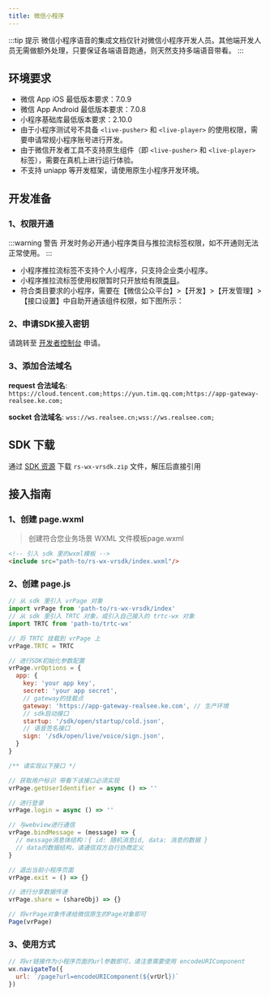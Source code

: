 ```yaml
---
title: 微信小程序
---
```


:::tip 提示
微信小程序语音的集成文档仅针对微信小程序开发人员。其他端开发人员无需做额外处理，只要保证各端语音跑通，则天然支持多端语音带看。
:::

## 环境要求

- 微信 App iOS 最低版本要求：7.0.9
- 微信 App Android 最低版本要求：7.0.8
- 小程序基础库最低版本要求：2.10.0
- 由于小程序测试号不具备 `<live-pusher>` 和 `<live-player>` 的使用权限，需要申请常规小程序账号进行开发。
- 由于微信开发者工具不支持原生组件（即 `<live-pusher>` 和 `<live-player>` 标签），需要在真机上进行运行体验。
- 不支持 uniapp 等开发框架，请使用原生小程序开发环境。

## 开发准备

### 1、权限开通

:::warning 警告
开发时务必开通小程序类目与推拉流标签权限，如不开通则无法正常使用。
:::

- 小程序推拉流标签不支持个人小程序，只支持企业类小程序。
- 小程序推拉流标签使用权限暂时只开放给有限[类目](https://developers.weixin.qq.com/miniprogram/dev/component/live-pusher.html)。
- 符合类目要求的小程序，需要在【微信公众平台】>【开发】>【开发管理】>【接口设置】中自助开通该组件权限，如下图所示：
  <!-- ![check](../../../assets/wx/check.png) -->

### 2、申请SDK接入密钥

请跳转至 [开发者控制台](https://developers.realsee.com/console) 申请。

### 3、添加合法域名

**request 合法域名**: `https://cloud.tencent.com;https://yun.tim.qq.com;https://app-gateway-realsee.ke.com;`

**socket 合法域名**: `wss://ws.realsee.cn;wss://ws.realsee.com;`


## SDK 下载

通过 [SDK 资源](https://vrlab-static.ljcdn.com/release/web/sdk/vrwebview-miniprogram.3af4ce43.zip) 下载 `rs-wx-vrsdk.zip` 文件，解压后直接引用

## 接入指南

### 1、创建 page.wxml

> 创建符合您业务场景 WXML 文件模板page.wxml

````html 
<!-- 引入 sdk 里的wxml模板 -->
<include src="path-to/rs-wx-vrsdk/index.wxml"/>
````

### 2、创建 page.js

```javascript title="page.js"
// 从 sdk 里引入 vrPage 对象
import vrPage from 'path-to/rs-wx-vrsdk/index'
// 从 sdk 里引入 TRTC 对象，或引入自己接入的 trtc-wx 对象
import TRTC from 'path-to/trtc-wx'

// 将 TRTC 挂载到 vrPage 上
vrPage.TRTC = TRTC

// 进行SDK初始化参数配置
vrPage.vrOptions = {
  app: {
    key: 'your app key',
    secret: 'your app secret',
    // gateway的挂载点
    gateway: 'https://app-gateway-realsee.ke.com', // 生产环境
    // sdk启动接口
    startup: '/sdk/open/startup/cold.json',
    // 语音签名接口
    sign: '/sdk/open/live/voice/sign.json',
  }
}

/** 请实现以下接口 */

// 获取用户标识 带看下该接口必须实现
vrPage.getUserIdentifier = async () => ''

// 进行登录
vrPage.login = async () => ''

// 与webview进行通信 
vrPage.bindMessage = (message) => {
  // message消息体结构：{ id: 随机消息id, data: 消息的数据 }
  // data的数据结构，请通信双方自行协商定义
}

// 退出当前小程序页面 
vrPage.exit = () => {}

// 进行分享数据传递
vrPage.share = (shareObj) => {}

// 将vrPage对象传递给微信原生的Page对象即可
Page(vrPage)
```

### 3、使用方式

```js
// 将vr链接作为小程序⻚面的url参数即可，请注意需要使用 encodeURIComponent 
wx.navigateTo({
  url: `/page?url=encodeURIComponent(${vrUrl})`
})
```
